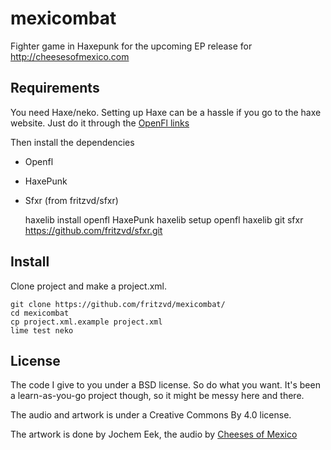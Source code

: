 # mexicombat
Fighter game in Haxepunk for the upcoming EP release for http://cheesesofmexico.com

## Requirements
You need Haxe/neko.
Setting up Haxe can be a hassle if you go to the haxe website.
Just do it through the [OpenFl links](http://www.openfl.org/documentation/getting-started/installing-openfl/)

Then install the dependencies 

* Openfl
* HaxePunk
* Sfxr (from fritzvd/sfxr)
    
    haxelib install openfl HaxePunk
    haxelib setup openfl
    haxelib git sfxr https://github.com/fritzvd/sfxr.git

## Install
Clone project and make a project.xml. 

    git clone https://github.com/fritzvd/mexicombat/
    cd mexicombat
    cp project.xml.example project.xml
    lime test neko

## License
The code I give to you under a BSD license. So do what you want. It's been a learn-as-you-go project though, so it might be messy here and there.

The audio and artwork is under a Creative Commons By 4.0 license. 

The artwork is done by Jochem Eek, the audio by [Cheeses of Mexico](http://cheesesofmexico.com)
